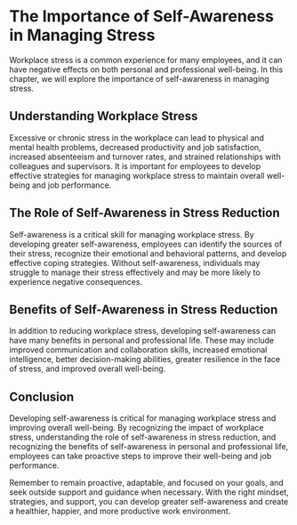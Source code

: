 # The Importance of Self-Awareness in Managing Stress

Workplace stress is a common experience for many employees, and it can have negative effects on both personal and professional well-being. In this chapter, we will explore the importance of self-awareness in managing stress.

Understanding Workplace Stress
------------------------------

Excessive or chronic stress in the workplace can lead to physical and mental health problems, decreased productivity and job satisfaction, increased absenteeism and turnover rates, and strained relationships with colleagues and supervisors. It is important for employees to develop effective strategies for managing workplace stress to maintain overall well-being and job performance.

The Role of Self-Awareness in Stress Reduction
----------------------------------------------

Self-awareness is a critical skill for managing workplace stress. By developing greater self-awareness, employees can identify the sources of their stress, recognize their emotional and behavioral patterns, and develop effective coping strategies. Without self-awareness, individuals may struggle to manage their stress effectively and may be more likely to experience negative consequences.

Benefits of Self-Awareness in Stress Reduction
----------------------------------------------

In addition to reducing workplace stress, developing self-awareness can have many benefits in personal and professional life. These may include improved communication and collaboration skills, increased emotional intelligence, better decision-making abilities, greater resilience in the face of stress, and improved overall well-being.

Conclusion
----------

Developing self-awareness is critical for managing workplace stress and improving overall well-being. By recognizing the impact of workplace stress, understanding the role of self-awareness in stress reduction, and recognizing the benefits of self-awareness in personal and professional life, employees can take proactive steps to improve their well-being and job performance.

Remember to remain proactive, adaptable, and focused on your goals, and seek outside support and guidance when necessary. With the right mindset, strategies, and support, you can develop greater self-awareness and create a healthier, happier, and more productive work environment.
